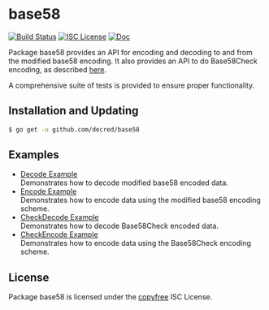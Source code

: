 base58
======

[![Build Status](https://github.com/decred/base58/workflows/Build%20and%20Test/badge.svg)](https://github.com/decred/base58/actions)
[![ISC License](https://img.shields.io/badge/license-ISC-blue.svg)](http://copyfree.org)
[![Doc](https://img.shields.io/badge/doc-reference-blue.svg)](https://pkg.go.dev/github.com/decred/base58)

Package base58 provides an API for encoding and decoding to and from the
modified base58 encoding.  It also provides an API to do Base58Check encoding,
as described [here](https://en.bitcoin.it/wiki/Base58Check_encoding).

A comprehensive suite of tests is provided to ensure proper functionality.

## Installation and Updating

```bash
$ go get -u github.com/decred/base58
```

## Examples

* [Decode Example](https://godoc.org/github.com/decred/base58#example-Decode)  
  Demonstrates how to decode modified base58 encoded data.
* [Encode Example](https://godoc.org/github.com/decred/base58#example-Encode)  
  Demonstrates how to encode data using the modified base58 encoding scheme.
* [CheckDecode Example](https://godoc.org/github.com/decred/base58#example-CheckDecode)  
  Demonstrates how to decode Base58Check encoded data.
* [CheckEncode Example](https://godoc.org/github.com/decred/base58#example-CheckEncode)  
  Demonstrates how to encode data using the Base58Check encoding scheme.

## License

Package base58 is licensed under the [copyfree](http://copyfree.org) ISC
License.
